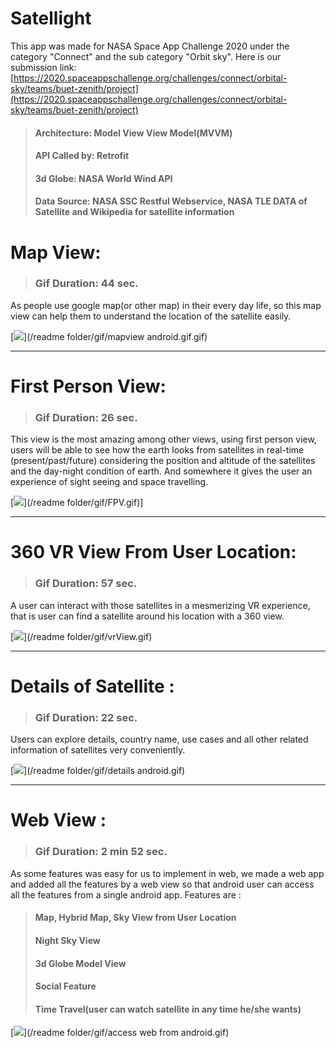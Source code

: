 #  Satellight
This app was made for NASA Space App Challenge 2020 under the category "Connect" and the sub category "Orbit sky". Here is our submission link: [https://2020.spaceappschallenge.org/challenges/connect/orbital-sky/teams/buet-zenith/project](https://2020.spaceappschallenge.org/challenges/connect/orbital-sky/teams/buet-zenith/project)

> #### Architecture: Model View View Model(MVVM)
> #### API Called by: Retrofit
> #### 3d Globe: NASA World Wind API
> #### Data Source: NASA SSC Restful Webservice, NASA TLE DATA of Satellite and Wikipedia for satellite information

# Map View:

> ### Gif Duration: 44 sec.

As people use google map(or other map) in their every day life, so this map view can help them to understand the location of the satellite easily.

[<img src ="/readme folder/gif/mapview android.gif" idth="70%">](/readme folder/gif/mapview android.gif.gif)

---

# First Person View:

> ### Gif Duration: 26 sec.

This view is the most amazing among other views, using first person view, users will be able to see how the earth looks from satellites in real-time (present/past/future) considering the position and altitude of the satellites and the day-night condition of earth. And somewhere it gives the user an experience of sight seeing and space travelling.

[<img src ="/readme folder/gif/FPV.gif" idth="70%">](/readme folder/gif/FPV.gif)]

---

# 360 VR View From User Location:

> ### Gif Duration: 57 sec.

A user can interact with those satellites in a mesmerizing VR experience, that is user can find a satellite around his location with a 360 view.

[<img src ="/readme folder/gif/vrView.gif" idth="70%">](/readme folder/gif/vrView.gif)

---

# Details of Satellite :

> ### Gif Duration: 22 sec.

Users can explore details, country name, use cases and all other related information of satellites very conveniently.

[<img src ="/readme folder/gif/details android.gif" idth="70%">](/readme folder/gif/details android.gif)


---

# Web View :

> ### Gif Duration: 2 min 52 sec.

As some features was easy for us to implement in web, we made a web app and added all the features by a web view so that android user can access all the features from a single android app. Features are :
> #### Map, Hybrid Map, Sky View from User Location
> #### Night Sky View
> #### 3d Globe Model View
> #### Social Feature
> #### Time Travel(user can watch satellite in any time he/she wants)

[<img src ="/readme folder/gif/access web from android.gif" idth="70%">](/readme folder/gif/access web from android.gif)
